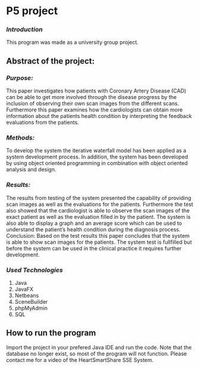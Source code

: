 # P5 project

### **_Introduction_**
This program was made as a university group project.

## Abstract of the project:
### **_Purpose:_**
This paper investigates how patients with
Coronary Artery Disease (CAD) can be able to get
more involved through the disease progress by the
inclusion of observing their own scan images from
the different scans. Furthermore this paper examines
how the cardiologists can obtain more information
about the patients health condition by interpreting
the feedback evaluations from the patients.
### **_Methods:_**
To develop the system the iterative waterfall
model has been applied as a system development
process. In addition, the system has been developed
by using object oriented programming in combination
with object oriented analysis and design.
### **_Results:_**
The results from testing of the system
presented the capability of providing scan images as
well as the evaluations for the patients. Furthermore
the test also showed that the cardiologist is able to
observe the scan images of the exact patient as well
as the evaluation filled in by the patient. The system
is also able to display a graph and an average score
which can be used to understand the patient’s health
condition during the diagnosis process.
Conclusion: Based on the test results this paper
concludes that the system is able to show scan images
for the patients. The system test is fullfilled but
before the system can be used in the clinical practice
it requires further development.

### **_Used Technologies_**
1. Java
2. JavaFX
3. Netbeans
4. SceneBuilder
5. phpMyAdmin
6. SQL
 
## How to run the program
Import the project in your prefered Java IDE and run the code.
Note that the database no longer exist, so most of the program will not function. 
Please contact me for a video of the HeartSmartShare SSE System. 
